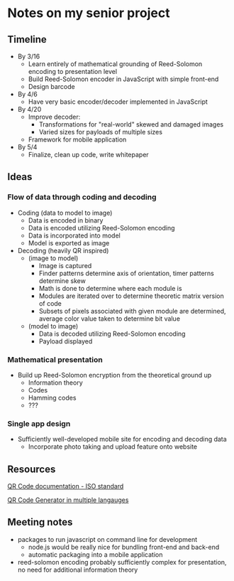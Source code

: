 # Notes on my senior project

## Timeline

- By 3/16
    - Learn entirely of mathematical grounding of Reed-Solomon encoding to presentation level
    - Build Reed-Solomon encoder in JavaScript with simple front-end
    - Design barcode
- By 4/6
    - Have very basic encoder/decoder implemented in JavaScript
- By 4/20
    - Improve decoder:
        - Transformations for "real-world" skewed and damaged images
        - Varied sizes for payloads of multiple sizes
    - Framework for mobile application
- By 5/4
    - Finalize, clean up code, write whitepaper

## Ideas

### Flow of data through coding and decoding

- Coding (data to model to image)
    - Data is encoded in binary
    - Data is encoded utilizing Reed-Solomon encoding
    - Data is incorporated into model
    - Model is exported as image
- Decoding (heavily QR inspired)
    - (image to model)
        - Image is captured
        - Finder patterns determine axis of orientation, timer patterns determine skew
        - Math is done to determine where each module is
        - Modules are iterated over to determine theoretic matrix version of code
        - Subsets of pixels associated with given module are determined, average color value taken to determine bit value
    - (model to image)
        - Data is decoded utilizing Reed-Solomon encoding
        - Payload displayed

### Mathematical presentation

- Build up Reed-Solomon encryption from the theoretical ground up
    - Information theory
    - Codes
    - Hamming codes
    - ???

### Single app design

- Sufficiently well-developed mobile site for encoding and decoding data
    - Incorporate photo taking and upload feature onto website

## Resources

[QR Code documentation - ISO standard](https://github.com/yansikeim/QR-Code/blob/master/ISO%20IEC%2018004%202015%20Standard.pdf)

[QR Code Generator in multiple langauges](https://github.com/kazuhikoarase/qrcode-generator)

## Meeting notes

- packages to run javascript on command line for development
    - node.js would be really nice for bundling front-end and back-end
    - automatic packaging into a mobile application
- reed-solomon encoding probably sufficiently complex for presentation, no need for additional information theory
